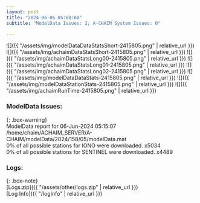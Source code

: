 ```yaml
---
layout: post
title: "2024-06-06 05:00:00"
subtitle: "ModelData Issues: 2; A-CHAIM System Issues: 0"

---
```


![]({{ "/assets/img/modelDataDataStatsShort-2415805.png" | relative_url }})
![]({{ "/assets/img/achaimDataStatsShort-2415805.png" | relative_url }})
![]({{ "/assets/img/achaimDataStatsLong00-2415805.png" | relative_url }})
![]({{ "/assets/img/achaimDataStatsLong01-2415805.png" | relative_url }})
![]({{ "/assets/img/achaimDataStatsLong02-2415805.png" | relative_url }})
![]({{ "/assets/img/modelDataDataStats-2415805.png" | relative_url }})
![]({{ "/assets/img/modelDataStationStats-2415805.png" | relative_url }})
![]({{ "/assets/img/achaimRunTime-2415805.png" | relative_url }})


### ModelData Issues:  
  
{: .box-warning}  
 ModelData report for 06-Jun-2024 05:15:07   
 /home/chaim/ACHAIM_SERVER/A-CHAIM/modelData/2024/158/05/modelData.mat   
 0% of all possible stations for IONO were downloaded. x5034   
 0% of all possible stations for SENTINEL were downloaded. x4489   
  


### Logs:  
  
{: .box-note}  
[Logs.zip]({{ "/assets/other/logs.zip" | relative_url }})  
[Log Info]({{ "/logInfo" | relative_url }})  
